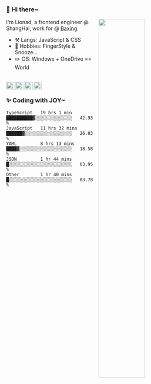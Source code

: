 ### 👋 Hi there~

[<img align="right" width="50%" src="https://github-readme-stats.vercel.app/api?username=Lionad-Morotar&show_icons=true">](https://metrics.lecoq.io/ouuan?template=classic)

I'm Lionad, a frontend engineer @ ShangHai, work for @ [Baxing](https://github.com/baixing).

- ⚒️ Langs: JavaScript & CSS
- 🎨 Hobbies: FingerStyle & Snooze...
- ✏️ OS: Windows + OneDrive == World

<br />

<a href="https://www.lionad.art">
  <img align="left" alt="lionad-art" width="22px" src="https://cdn.jsdelivr.net/npm/simple-icons@3.1.0/icons/wordpress.svg" />
</a>
<a href="#1806234223">
  <img align="left" alt="1806234223" width="22px" src="https://cdn.jsdelivr.net/npm/simple-icons@3.1.0/icons/tencentqq.svg" />
</a>
<a href="https://www.zhihu.com/people/Lionad">
  <img align="left" alt="132yse" width="22px" src="https://cdn.jsdelivr.net/npm/simple-icons@3.1.0/icons/zhihu.svg" />
</a>
<a href="https://github.com/Lionad-Morotar">
  <img align="left" alt="yisar" width="22px" src="https://cdn.jsdelivr.net/npm/simple-icons@3.1.0/icons/github.svg" />
</a>

<br />

### ✨ Coding with JOY~

<!--START_SECTION:waka-->
```text
TypeScript   19 hrs 1 min    ██████████▓░░░░░░░░░░░░░░   42.93 % 
JavaScript   11 hrs 32 mins  ██████▓░░░░░░░░░░░░░░░░░░   26.03 % 
YAML         8 hrs 13 mins   ████▓░░░░░░░░░░░░░░░░░░░░   18.58 % 
JSON         1 hr 44 mins    █░░░░░░░░░░░░░░░░░░░░░░░░   03.95 % 
Other        1 hr 40 mins    █░░░░░░░░░░░░░░░░░░░░░░░░   03.78 % 
```
<!--END_SECTION:waka-->
